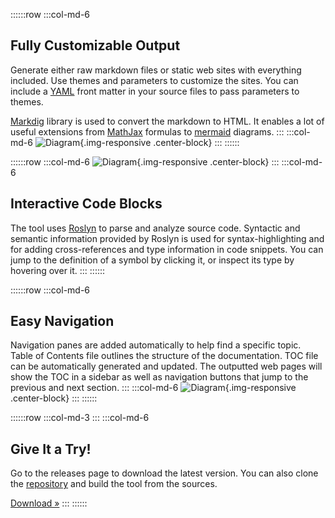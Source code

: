 ﻿---
Template: landing
ProjectName: Literate Programming
GitHub: https://github.com/johtela/LiterateProgramming
Download: https://github.com/johtela/LiterateProgramming/releases
Footer: "Copyright © 2017 Tommi Johtela"
ShowDescriptionsInToc: true
MarkdownStyle: book
SyntaxHighlight: solarized-light
UseDiagrams: true
DiagramStyle: mermaid
UseMath: true
_Jumbotron: >
    # Literate Programming in C#

    Produce good-looking, interactive documentation for your C# projects using
    [literate programming](https://en.wikipedia.org/wiki/Literate_programming). 
    Write comments in [markdown](https://en.wikipedia.org/wiki/Markdown) and 
    create fully functional web sites that can be published on 
    [GitHub](https://github.com) or other web hosting services.
---

::::::row
:::col-md-6
## Fully Customizable Output

Generate either raw markdown files or static web sites with everything included. 
Use themes and parameters to customize the sites. You can include a 
[YAML](http://yaml.org/) front matter in your source files to pass parameters to 
themes.

[Markdig](https://github.com/lunet-io/markdig)
library is used to convert the markdown to HTML. It enables a lot of useful
extensions from [MathJax](https://www.mathjax.org/) formulas to 
[mermaid](https://knsv.github.io/mermaid/) diagrams. 
:::
:::col-md-6
![Diagram](images/Diagram.png){.img-responsive .center-block}
:::
::::::

::::::row
:::col-md-6
![Diagram](images/Code.png){.img-responsive .center-block}
:::
:::col-md-6
## Interactive Code Blocks

The tool uses [Roslyn](https://github.com/dotnet/roslyn) to parse and analyze
source code. Syntactic and semantic information provided by Roslyn is used for 
syntax-highlighting and for adding cross-references and type information in
code snippets. You can jump to the definition of a symbol by clicking it, or 
inspect its type by hovering over it.
:::
::::::

::::::row
:::col-md-6
## Easy Navigation

Navigation panes are added automatically to help find a specific topic. Table 
of Contents file outlines the structure of the documentation. TOC file can be 
automatically generated and updated. The outputted web pages will show the TOC
in a sidebar as well as navigation buttons that jump to the previous and next
section.
:::
:::col-md-6
![Diagram](images/Navigation.png){.img-responsive .center-block}
:::
::::::

::::::row
:::col-md-3
<i class="fa fa-cloud-download fa-5x pull-right"></i>
:::
:::col-md-6
## Give It a Try!

Go to the releases page to download the latest version. You can also clone the
[repository](https://github.com/johtela/LiterateProgramming) and build the tool
from the sources.

<a class="btn btn-default" href="https://github.com/johtela/LiterateProgramming/releases" role="button">Download &raquo;</a>
:::
::::::
